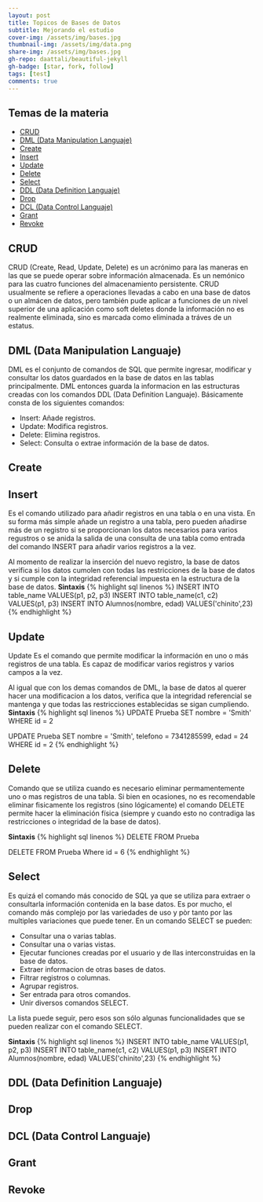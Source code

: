 ```yaml
---
layout: post
title: Topicos de Bases de Datos
subtitle: Mejorando el estudio
cover-img: /assets/img/bases.jpg
thumbnail-img: /assets/img/data.png
share-img: /assets/img/bases.jpg
gh-repo: daattali/beautiful-jekyll
gh-badge: [star, fork, follow]
tags: [test]
comments: true
---
```


## Temas de la materia


- [CRUD](#crud)
- [DML (Data Manipulation Languaje)](#data)
- [Create](#create)
- [Insert](#insert)
- [Update](#update)
- [Delete](#delete)
- [Select](#select)
- [DDL (Data Definition Languaje)](#ddl)
- [Drop](#drop)
- [DCL (Data Control Languaje)](#dcl)
- [Grant](#grant)
- [Revoke](#revoke)

## CRUD

CRUD (Create, Read, Update, Delete) es un acrónimo para las maneras en las que se puede operar sobre información almacenada. Es un nemónico para las cuatro funciones del almacenamiento persistente. CRUD usualmente se refiere a operaciones llevadas a cabo en una base de datos o un almácen de datos, pero también pude aplicar a funciones de un nivel superior de una aplicación como soft deletes donde la información no es realmente eliminada, sino es marcada como eliminada a tráves de un estatus.
## DML (Data Manipulation Languaje)

DML es el conjunto de comandos de SQL que permite ingresar, modificar y consultar los datos guardados en la base de datos en las tablas principalmente. DML entonces guarda la informacion en las estructuras creadas con los comandos DDL (Data Definition Languaje). Básicamente consta de los siguientes comandos:
- Insert: Añade registros.  
- Update: Modifica registros.  
- Delete: Elimina registros.  
- Select: Consulta o extrae información de la base de datos.  
## Create 
## Insert

Es el comando utilizado para añadir registros en una tabla o en una vista. En su forma más simple añade un registro a una tabla, pero pueden añadirse más de un registro si se proporcionan los datos necesarios para varios regustros o se anida la salida de una consulta de una tabla como entrada del comando INSERT para añadir varios registros a la vez.

Al momento de realizar la inserción del nuevo registro, la base de datos verifica si los datos cumolen con todas las restricciones de la base de datos y si cumple con la integridad referencial impuesta en la estructura de la base de datos.
**Sintaxis**
{% highlight sql linenos %}
INSERT INTO table_name VALUES(p1, p2, p3)
INSERT INTO table_name(c1, c2) VALUES(p1, p3)
INSERT INTO Alumnos(nombre, edad) VALUES('chinito',23)
{% endhighlight %}

## Update

Update
Es el comando que permite modificar la información en uno o más registros de una tabla. Es capaz de modificar varios registros y varios campos a la vez.

Al igual que con los demas comandos de DML, la base de datos al querer hacer una modificacion a los datos, verifica que la integridad referencial se mantenga y que todas las restricciones establecidas se sigan cumpliendo.
**Sintaxis**
{% highlight sql linenos %}
UPDATE Prueba
   SET nombre = 'Smith'
 WHERE id = 2
 
 UPDATE Prueba
   SET nombre = 'Smith', telefono = 7341285599, edad = 24
 WHERE id = 2
{% endhighlight %}
## Delete
Comando que se utiliza cuando es necesario eliminar permamentemente  uno o mas registros de una tabla. Si bien en ocasiones, no es recomendable eliminar fisicamente los registros (sino lógicamente) el comando DELETE permite hacer la eliminación física (siempre y cuando esto no contradiga las restricciones o integridad de la base de datos).

**Sintaxis**
{% highlight sql linenos %}
DELETE FROM Prueba

DELETE FROM Prueba Where id = 6
{% endhighlight %}
## Select
Es quizá el comando más conocido de SQL ya que se utiliza para extraer o consultarla información contenida en la base datos. Es por mucho, el comando más complejo por las variedades de uso y pòr tanto por las multiples variaciones que puede tener. En un comando SELECT se pueden:

- Consultar una o varias tablas.
- Consultar una o varias vistas.
- Ejecutar funciones creadas por el usuario y de llas interconstruidas en la base de datos.
- Extraer informacion de otras bases de datos.
- Filtrar registros o columnas.
- Agrupar registros.
- Ser entrada para otros comandos.
- Unir diversos comandos SELECT.

La lista puede seguir, pero esos son sólo algunas funcionalidades que se pueden realizar con el comando SELECT.

**Sintaxis**
{% highlight sql linenos %}
INSERT INTO table_name VALUES(p1, p2, p3)
INSERT INTO table_name(c1, c2) VALUES(p1, p3)
INSERT INTO Alumnos(nombre, edad) VALUES('chinito',23)
{% endhighlight %}
## DDL (Data Definition Languaje)
## Drop
## DCL (Data Control Languaje)
## Grant
## Revoke
